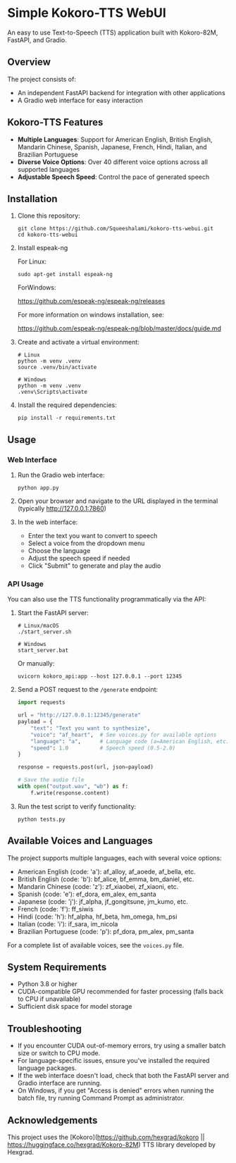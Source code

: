 # Simple Kokoro-TTS WebUI

An easy to use Text-to-Speech (TTS) application built with Kokoro-82M, FastAPI, and Gradio.

## Overview

The project consists of:

- An independent FastAPI backend for integration with other applications
- A Gradio web interface for easy interaction

## Kokoro-TTS Features

- **Multiple Languages**: Support for American English, British English, Mandarin Chinese, Spanish, Japanese,    French, Hindi, Italian, and Brazilian Portuguese
- **Diverse Voice Options**: Over 40 different voice options across all supported languages
- **Adjustable Speech Speed**: Control the pace of generated speech

## Installation

1. Clone this repository:
   ```
   git clone https://github.com/Squeeshalami/kokoro-tts-webui.git
   cd kokoro-tts-webui
   ```

2. Install espeak-ng 
   
   For Linux:
   ```
   sudo apt-get install espeak-ng
   ```

   ForWindows:
   
   https://github.com/espeak-ng/espeak-ng/releases

   For more information on windows installation, see:
   
   https://github.com/espeak-ng/espeak-ng/blob/master/docs/guide.md

3. Create and activate a virtual environment:
   ```
   # Linux
   python -m venv .venv
   source .venv/bin/activate
   
   # Windows
   python -m venv .venv
   .venv\Scripts\activate
   ```

4. Install the required dependencies:
   ```
   pip install -r requirements.txt
   ```

## Usage

### Web Interface

1. Run the Gradio web interface:
   ```
   python app.py
   ```

2. Open your browser and navigate to the URL displayed in the terminal (typically http://127.0.0.1:7860)

3. In the web interface:
   - Enter the text you want to convert to speech
   - Select a voice from the dropdown menu
   - Choose the language
   - Adjust the speech speed if needed
   - Click "Submit" to generate and play the audio

### API Usage

You can also use the TTS functionality programmatically via the API:

1. Start the FastAPI server:
   ```
   # Linux/macOS
   ./start_server.sh
   
   # Windows
   start_server.bat
   ```
   
   Or manually:
   ```
   uvicorn kokoro_api:app --host 127.0.0.1 --port 12345
   ```

2. Send a POST request to the `/generate` endpoint:
   ```python
   import requests

   url = "http://127.0.0.1:12345/generate"
   payload = {
       "text": "Text you want to synthesize",
       "voice": "af_heart",  # See voices.py for available options
       "language": "a",      # Language code (a=American English, etc.)
       "speed": 1.0          # Speech speed (0.5-2.0)
   }

   response = requests.post(url, json=payload)
   
   # Save the audio file
   with open("output.wav", "wb") as f:
       f.write(response.content)
   ```

3. Run the test script to verify functionality:
   ```
   python tests.py
   ```

## Available Voices and Languages

The project supports multiple languages, each with several voice options:

- American English (code: 'a'): af_alloy, af_aoede, af_bella, etc.
- British English (code: 'b'): bf_alice, bf_emma, bm_daniel, etc.
- Mandarin Chinese (code: 'z'): zf_xiaobei, zf_xiaoni, etc.
- Spanish (code: 'e'): ef_dora, em_alex, em_santa
- Japanese (code: 'j'): jf_alpha, jf_gongitsune, jm_kumo, etc.
- French (code: 'f'): ff_siwis
- Hindi (code: 'h'): hf_alpha, hf_beta, hm_omega, hm_psi
- Italian (code: 'i'): if_sara, im_nicola
- Brazilian Portuguese (code: 'p'): pf_dora, pm_alex, pm_santa

For a complete list of available voices, see the `voices.py` file.

## System Requirements

- Python 3.8 or higher
- CUDA-compatible GPU recommended for faster processing (falls back to CPU if unavailable)
- Sufficient disk space for model storage

## Troubleshooting

- If you encounter CUDA out-of-memory errors, try using a smaller batch size or switch to CPU mode.
- For language-specific issues, ensure you've installed the required language packages.
- If the web interface doesn't load, check that both the FastAPI server and Gradio interface are running.
- On Windows, if you get "Access is denied" errors when running the batch file, try running Command Prompt as administrator.


## Acknowledgements

This project uses the [Kokoro](https://github.com/hexgrad/kokoro || https://huggingface.co/hexgrad/Kokoro-82M) TTS library developed by Hexgrad. 
